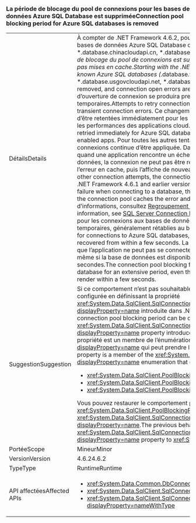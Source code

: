 ### <a name="connection-pool-blocking-period-for-azure-sql-databases-is-removed"></a><span data-ttu-id="5073d-101">La période de blocage du pool de connexions pour les bases de données Azure SQL Database est supprimée</span><span class="sxs-lookup"><span data-stu-id="5073d-101">Connection pool blocking period for Azure SQL databases is removed</span></span>

|   |   |
|---|---|
|<span data-ttu-id="5073d-102">Détails</span><span class="sxs-lookup"><span data-stu-id="5073d-102">Details</span></span>|<span data-ttu-id="5073d-103">À compter de .NET Framework 4.6.2, pour les demandes d’ouverture de connexion envoyées aux bases de données Azure SQL Database connues (*.database.windows.net, *.database.chinacloudapi.cn, *.database.usgovcloudapi.net, *.database.cloudapi.de), la période de blocage du pool de connexions est supprimée et les erreurs d’ouverture de connexion ne sont pas mises en cache.</span><span class="sxs-lookup"><span data-stu-id="5073d-103">Starting with the .NET Framework 4.6.2, for connection open requests to known Azure SQL databases (*.database.windows.net, *.database.chinacloudapi.cn, *.database.usgovcloudapi.net, *.database.cloudapi.de), the connection pool blocking period is removed, and connection open errors are not cached.</span></span> <span data-ttu-id="5073d-104">Chaque nouvelle tentative de demande d’ouverture de connexion se produira presque immédiatement après les erreurs de connexion temporaires.</span><span class="sxs-lookup"><span data-stu-id="5073d-104">Attempts to retry connection open requests will occur almost immediately after transient connection errors.</span></span> <span data-ttu-id="5073d-105">Ce changement permet aux demandes d’ouverture de connexion d’être retentées immédiatement pour les bases de données Azure SQL Database, ce qui améliore les performances des applications cloud.</span><span class="sxs-lookup"><span data-stu-id="5073d-105">This change allows the connection open attempt to be retried immediately for Azure SQL databases, thereby improving the performance of cloud- enabled apps.</span></span> <span data-ttu-id="5073d-106">Pour toutes les autres tentatives de connexion, la période de blocage du pool de connexions continue d’être appliquée. Dans .NET Framework 4.6.1 et les versions antérieures, quand une application rencontre un échec temporaire lors de la connexion à une base de données, la connexion ne peut pas être retentée rapidement, car le pool de connexions met l’erreur en cache, puis l’affiche de nouveau pendant un délai de 5 secondes à 1 minute.</span><span class="sxs-lookup"><span data-stu-id="5073d-106">For all other connection attempts, the connection pool blocking period continues to be enforced.In the .NET Framework 4.6.1 and earlier versions, when an app encounters a transient connection failure when connecting to a database, the connection attempt cannot be retried quickly, because the connection pool caches the error and re-throws it for 5 seconds to 1 minute.</span></span> <span data-ttu-id="5073d-107">Pour plus d’informations, consultez [Regroupement de connexions SQL Server (ADO.NET)](~/docs/framework/data/adonet/sql-server-connection-pooling.md).</span><span class="sxs-lookup"><span data-stu-id="5073d-107">For more information, see [SQL Server Connection Pooling (ADO.NET)](~/docs/framework/data/adonet/sql-server-connection-pooling.md).</span></span> <span data-ttu-id="5073d-108">Ce comportement pose problème pour les connexions aux bases de données SQL Azure, qui échouent souvent avec des erreurs temporaires, généralement rétablies au bout de quelques secondes.</span><span class="sxs-lookup"><span data-stu-id="5073d-108">This behavior is problematic for connections to Azure SQL databases, which often fail with transient errors that are typically recovered from within a few seconds.</span></span> <span data-ttu-id="5073d-109">La fonctionnalité de blocage du pool de connexions signifie que l’application ne peut pas se connecter à la base de données pendant une période prolongée, même si la base de données est disponible et que l’application doit être affichée en quelques secondes.</span><span class="sxs-lookup"><span data-stu-id="5073d-109">The connection pool blocking feature means that the app cannot connect to the database for an extensive period, even though the database is available and the app needs to render within a few seconds.</span></span>|
|<span data-ttu-id="5073d-110">Suggestion</span><span class="sxs-lookup"><span data-stu-id="5073d-110">Suggestion</span></span>|<span data-ttu-id="5073d-111">Si ce comportement n’est pas souhaitable, la période de blocage du pool de connexions peut être configurée en définissant la propriété <xref:System.Data.SqlClient.SqlConnectionStringBuilder.PoolBlockingPeriod?displayProperty=name> introduite dans .NET Framework 4.6.2.</span><span class="sxs-lookup"><span data-stu-id="5073d-111">If this behavior is undesirable, the connection pool blocking period can be configured by setting the <xref:System.Data.SqlClient.SqlConnectionStringBuilder.PoolBlockingPeriod?displayProperty=name> property introduced in the .NET Framework 4.6.2.</span></span> <span data-ttu-id="5073d-112">La valeur de la propriété est un membre de l’énumération <xref:System.Data.SqlClient.PoolBlockingPeriod?displayProperty=name> qui peut prendre l’une des trois valeurs suivantes :</span><span class="sxs-lookup"><span data-stu-id="5073d-112">The value of the property is a member of the <xref:System.Data.SqlClient.PoolBlockingPeriod?displayProperty=name> enumeration that can take either of three values:</span></span><ul><li><xref:System.Data.SqlClient.PoolBlockingPeriod.AlwaysBlock></li><li><xref:System.Data.SqlClient.PoolBlockingPeriod.Auto></li><li><xref:System.Data.SqlClient.PoolBlockingPeriod.NeverBlock></li></ul><span data-ttu-id="5073d-113">Vous pouvez restaurer le comportement précédent en affectant la valeur <xref:System.Data.SqlClient.PoolBlockingPeriod.AlwaysBlock> à la propriété <xref:System.Data.SqlClient.SqlConnectionStringBuilder.PoolBlockingPeriod?displayProperty=name>.</span><span class="sxs-lookup"><span data-stu-id="5073d-113">The previous behavior can be restored by setting the <xref:System.Data.SqlClient.SqlConnectionStringBuilder.PoolBlockingPeriod?displayProperty=name> property to <xref:System.Data.SqlClient.PoolBlockingPeriod.AlwaysBlock>.</span></span>|
|<span data-ttu-id="5073d-114">Portée</span><span class="sxs-lookup"><span data-stu-id="5073d-114">Scope</span></span>|<span data-ttu-id="5073d-115">Mineur</span><span class="sxs-lookup"><span data-stu-id="5073d-115">Minor</span></span>|
|<span data-ttu-id="5073d-116">Version</span><span class="sxs-lookup"><span data-stu-id="5073d-116">Version</span></span>|<span data-ttu-id="5073d-117">4.6.2</span><span class="sxs-lookup"><span data-stu-id="5073d-117">4.6.2</span></span>|
|<span data-ttu-id="5073d-118">Type</span><span class="sxs-lookup"><span data-stu-id="5073d-118">Type</span></span>|<span data-ttu-id="5073d-119">Runtime</span><span class="sxs-lookup"><span data-stu-id="5073d-119">Runtime</span></span>|
|<span data-ttu-id="5073d-120">API affectées</span><span class="sxs-lookup"><span data-stu-id="5073d-120">Affected APIs</span></span>|<ul><li><xref:System.Data.Common.DbConnection.OpenAsync?displayProperty=nameWithType></li><li><xref:System.Data.SqlClient.SqlConnection.Open?displayProperty=nameWithType></li><li><xref:System.Data.SqlClient.SqlConnection.OpenAsync(System.Threading.CancellationToken)?displayProperty=nameWithType></li></ul>|

